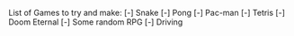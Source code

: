 List of Games to try and make:
[-] Snake
[-] Pong
[-] Pac-man
[-] Tetris
[-] Doom Eternal
[-] Some random RPG
[-] Driving
